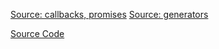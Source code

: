 [Source: callbacks, promises](https://youtu.be/obaSQBBWZLk)
[Source: generators](https://youtu.be/QO07THdLWQo)

[Source Code](http://plnkr.co/edit/1ArvFxI0gWmajTpDaOSB?p=preview)
